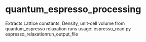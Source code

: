 # quantum_espresso_processing
Extracts Lattice constants, Density, unit-cell volume from quantum_espresso relaxation runs
usage: espresso_read.py espresso_relaxationrun_output_file
